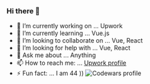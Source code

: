 ### Hi there 👋


- 🔭 I’m currently working on ... Upwork
- 🌱 I’m currently learning ... Vue.js
- 👯 I’m looking to collaborate on ... Vue, React
- 🤔 I’m looking for help with ... Vue, React
- 💬 Ask me about ... Anything
- 📫 How to reach me: ... [Upwork profile](https://www.upwork.com/freelancers/~0173af492a5f80110a)
- ⚡ Fun fact: ... I am 44 ))
![Codewars profile](https://www.codewars.com/users/dimarique/badges/large)
